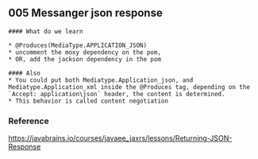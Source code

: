 ## 005 Messanger json response
	
	#### What do we learn
	
	* @Produces(MediaType.APPLICATION_JSON)
	* uncomment the moxy dependency on the pom,
	* OR, add the jackson dependency in the pom
	
	#### Also
	* You could put both Mediatype.Application_json, and Mediatype.Application_xml inside the @Produces tag, depending on the `Accept: application\json` header, the content is determined.
	* This behavior is called content negotiation
	
### Reference
https://javabrains.io/courses/javaee_jaxrs/lessons/Returning-JSON-Response